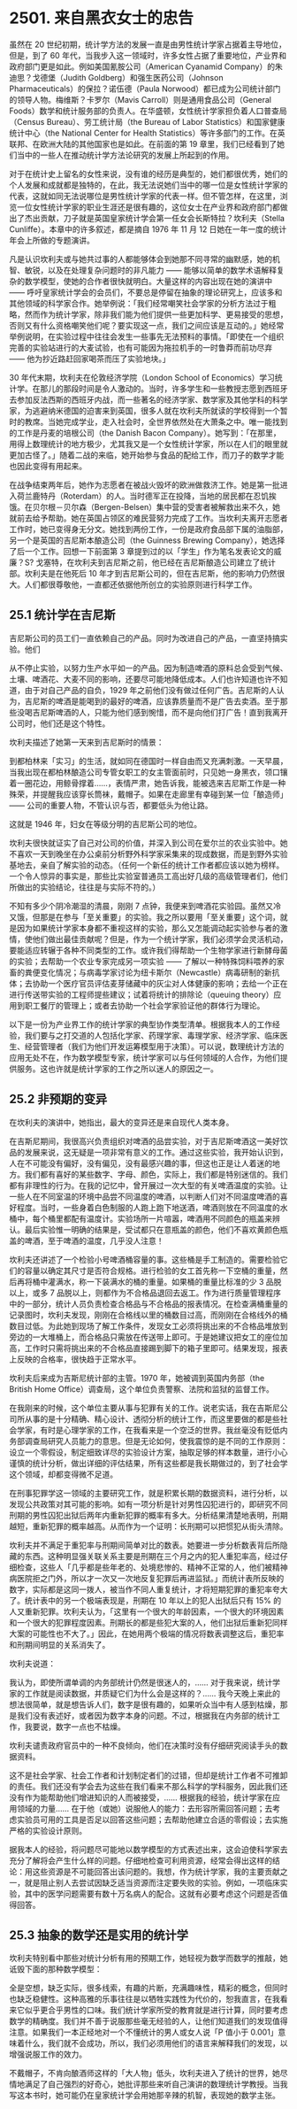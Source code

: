 # 2501. 来自黑衣女士的忠告

虽然在 20 世纪初期，统计学方法的发展一直是由男性统计学家占据着主导地位，但是，到了 60 年代，当我步入这一领域时，许多女性占据了重要地位，产业界和政府部门更是如此。例如美国氰胺公司（American Cyanamid Company）的朱迪思？戈德堡（Judith Goldberg）和强生医药公司（Johnson Pharmaceuticals）的保拉？诺伍德（Paula Norwood）都已成为公司统计部门的领导人物。梅维斯？卡罗尔（Mavis Carroll）则是通用食品公司（General Foods）数学和统计服务部的负责人。在华盛顿，女性统计学家担负着人口普查局（Census Bureau）、劳工统计局（the Bureau of Labor Statistics）和国家健康统计中心（the National Center for Health Statistics）等许多部门的工作。在英联邦、在欧洲大陆的其他国家也是如此。在前面的第 19 章里，我们已经看到了她们当中的一些人在推动统计学方法论研究的发展上所起到的作用。

对于在统计史上留名的女性来说，没有谁的经历是典型的，她们都很优秀，她们的个人发展和成就都是独特的，在此，我无法说她们当中的哪一位是女性统计学家的代表，这就如同无法说哪位是男性统计学家的代表一样。但不管怎样，在这里，浏览一位女性统计学家的职业生涯还是很有趣的，这位女士在产业界和政府部门都做出了杰出贡献，刀子就是英国皇家统计学会第一任女会长斯特拉？坎利夫（Stella Cunliffe）。本章中的许多叙述，都是摘自 1976 年 11 月 12 日她在一年一度的统计年会上所做的专题演讲。

凡是认识坎利夫或与她共过事的人都能够体会到她那不同寻常的幽默感，她的机智、敏锐，以及在处理复杂问题时的非凡能力 —— 能够以简单的数学术语解释复杂的数学模型，使她的合作者很快就明白。大量这样的内容出现在她的演讲中 —— 呼吁皇家统计学会的会员们，不要总是停留在抽象的理论研究上，应该多和其他领域的科学家合作。她举例说：「我们经常嘲笑社会学家的分析方法过于粗略，然而作为统计学家，除非我们能为他们提供一些更加科学、更易接受的思想，否则又有什么资格嘲笑他们呢？要实现这一点，我们之间应该是互动的。」她经常举例说明，在实验过程中往往会发生一些事先无法预料的事情。「即使在一个组织完善的实验站进行的大麦试验，也有可能因为拖拉机手的一时鲁莽而前功尽弃 —— 他为抄近路赶回家喝茶而压了实验地块。」

30 年代末期，坎利夫在伦敦经济学院（London School of Economics）学习统计学。在那儿的那段时间是令人激动的。当时，许多学生和一些教授志愿到西班牙去参加反法西斯的西班牙内战，而一些著名的经济学家、数学家及其他学科的科学家，为逃避纳米德国的迫害来到英国，很多人就在坎利夫所就读的学校得到一个暂时的教席。当她完成学业，走入社会时，全世界依然处在大萧条之中。唯一能找到的工作是丹麦的培根公司（the Danish Bacon Company）。她写到：「在那里，用得上数理统计的地方极少，尤其我又是一个女性统计学家，所以在人们的眼里就更加古怪了。」随着二战的来临，她开始参与食品的配给工作，而刀子的数学才能也因此变得有用起来。

在战争结束两年后，她作为志愿者在被战火毁坏的欧洲做救济工作。她是第一批进入荷兰鹿特丹（Roterdam）的人。当时德军正在投降，当地的居民都在忍饥挨饿。在贝尔根－贝尔森（Bergen-Belsen）集中营的受害者被解救出来不久，她就前去给予帮助。她在英国占领区的难民营努力完成了工作。当坎利夫离开志愿者工作时，她已变得身无分文。她找到两份工作，一份是政府食品部下属的油脂部，另一个是英国的吉尼斯本酿造公司（the Guinness Brewing Company），她选择了后一个工作。回想一下前面第 3 章提到过的以「学生」作为笔名发表论文的威廉？S? 戈塞特，在坎利夫到吉尼斯之前，他已经在吉尼斯酿造公司建立了统计部。坎利夫是在他死后 10 年才到吉尼斯公司的，但在吉尼斯，他的影响力仍然很大。人们都很尊敬他，一直都还依据他所创立的实验原则进行科学工作。

## 25.1 统计学在吉尼斯

吉尼斯公司的员工们一直依赖自己的产品。同时为改进自己的产品，一直坚持搞实验。他们

从不停止实验，以努力生产水平如一的产品。因为制造啤酒的原料总会受到气候、土壤、啤酒花、大麦不同的影响，还要尽可能地降低成本。人们也许知道也许不知道，由于对自己产品的自负，1929 年之前他们没有做过任何广告。吉尼斯的人认为，吉尼斯的啤酒是能喝到的最好的啤酒，应该靠质量而不是广告去卖酒。至于那些没喝吉尼斯啤酒的人，只能为他们感到惋惜，而不是向他们打广告！直到我离开公司时，他们还是这个特性。

坎利夫描述了她第一天来到吉尼斯时的情景：

到都柏林来「实习」的生活，就如同在德国时一样自由而又充满刺激。一天早晨，当我出现在都柏林酿造公司专管女职工的女主管面前时，只见她一身黑衣，领口镶着一圈花边，用鲸骨撑着……，表情严肃，她告诉我，能被选来吉尼斯工作是一种殊荣，并提醒我应该穿长筒袜，戴帽子。如果在走廊里有幸碰到某一位「酿造师」—— 公司的重要人物，不管认识与否，都要低头为他让路。

这就是 1946 年，妇女在等级分明的吉尼斯公司的地位。

坎利夫很快就证实了自己对公司的价值，并深入到公司在爱尔兰的农业实验中。她不喜欢一天到晚坐在办公桌前分析野外科学家采集来的现成数据，而是到野外实验基地去，亲自了解实验的动态。（任何一个新任的统计工作者都应该以她为榜样。一个令人惊异的事实是，那些比实验室普通员工高出好几级的高级管理者们，他们所做出的实验结论，往往是与实际不符的。）

不知有多少个阴冷潮湿的清晨，刚刚 7 点钟，我便来到啤酒花实验园。虽然又冷又饿，但那是在参与「至关重要」的实验。我之所以要用「至关重要」这个词，就是因为如果统计学家本身都不重视这样的实验，那么又怎能调动起实验参与者的激情，使他们做出最佳贡献呢？但是，作为一个统计学家，我们必须学会灵活机动，要能适应转辗于各种不同类型的工作。或许我们得帮助一个生物学家进行新酵母菌的实验；去帮助一个农业专家完成另一项实验 —— 了解以一种特殊饲料喂养的家畜的粪便变化情况；与病毒学家讨论为纽卡斯尔（Newcastle）病毒研制的新抗体；去协助一个医疗官员评估麦芽储藏中的灰尘对人体健康的影响；去给一个正在进行传送带实验的工程师提些建议；试着将统计的排除论（queuing theory）应用到职工餐厅的管理上；或者去协助一个社会学家验证他的群体行为理论。

以下是一份为产业界工作的统计学家的典型协作类型清单。根据我本人的工作经验，我们要与之打交道的人包括化学家、药理学家、毒理学家、经济学家、临床医生、经营管理者（我们为他们开发运筹模型用于决策）。可以说，数理统计方法的应用无处不在，作为数学模型专家，统计学家可以与任何领域的人合作，为他们提供服务。这也许就是统计学家的工作之所以迷人的原因之一。

## 25.2 非预期的变异

在坎利夫的演讲中，她指出，最大的变异还是来自现代人类本身。

在吉斯尼期间，我很高兴负责组织对啤酒的品尝实验，对于吉尼斯啤酒这一美好饮品的发展来说，这无疑是一项非常有意义的工作。通过这些实验，我开始认识到，人在不可能没有偏好，没有偏见，没有最感兴趣的事，但这也正是让人着迷的地方。我们都有喜好的某些数字、字母、颜色，实际上，我们都是特别迷信的。我们都有非理性的行为。在我的记忆中，曾开展过一次大型的有关啤酒温度的实验。让一些人在不同室温的环境中品尝不同温度的啤酒，以判断人们对不同温度啤酒的喜好程度。当时，一些身着白色制服的人跑上跑下地送酒，啤酒则放在不同温度的水桶中，每个桶里都配有温度计。实验场所一片喧嚣，啤酒用不同颜色的瓶盖来辨认。最后实验惟一明确的结果是，受试都只在意瓶盖的颜色，他们不喜欢黄颜色瓶盖的啤酒，至于啤酒的温度，几乎没人注意！

坎利夫还讲述了一个检验小号啤酒桶容量的事。这些桶是手工制造的。需要检验它们的容量以确定其尺寸是否符合规格。进行检验的女工首先称一下空桶的重量，然后再将桶中灌满水，称一下装满水的桶的重量。如果桶的重量比标准的少 3 品脱以上，或多 7 品脱以上，则都作为不合格品退回去返工。作为进行质量管理程序中的一部分，统计人员负责检查合格品与不合格品的报表情况。在检查满桶重量的记录图时，坎利夫发现，刚刚在合格线以里的桶数目过高，而刚刚在合格线外的桶数目过低。为此她到现场了解工作条件，发现女工必须将挑出来的不合格品堆放到旁边的一大堆桶上，而合格品只需放在传送带上即可。于是她建议把女工的座位加高，工作时只需将挑出来的不合格品直接踢到脚下的箱子里即可。结果发现，报表上反映的合格率，很快趋于正常水平。

坎利夫后来成为吉斯尼统计部的主管。1970 年，她被调到英国内务部（the British Home Office）调查局，这个单位负责警察、法院和监狱的监督工作。

在我刚来的时候，这个单位主要从事与犯罪有关的工作。说老实话，我在吉斯尼公司所从事的是十分精确、精心设计、透彻分析的统计工作，而这里要做的都是些社会学家，有时是心理学家的工作，在我看来是一个空泛的世界。我丝毫没有贬低内务部调查局研究人员能力的意思。但是无论如何，使我震惊的是不同的工作原则：设立一个零假设，制定细致详尽的实验设计方案，抽取足够的样本数量，进行小心谨慎的统计分析，做出详细的评估结果，所有这些都是我长期做过的，到了社会学这个领域，却都变得微不足道。

在刑事犯罪学这一领域的主要研究工作，就是积累长期的数据资料，进行分析，以发现公共政策对其可能的影响。如有一项分析是针对男性囚犯进行的，即研究不同刑期的男性囚犯出狱后两年内重新犯罪的概率有多大。分析结果清楚地表明，刑期越短，重新犯罪的概率越高。从而作为一个证明：长刑期可以把惯犯从街头清除。

坎利夫并不满足于重犯率与刑期间简单对比的数表。她要进一步分析数表背后所隐藏的东西。这种明显强关联关系主要是刑期在三个月之内的犯人重犯率高，经过仔细检查，这些人「几乎都是些年老的、处境悲惨的、精神不正常的人，他们被精神病医院拒之门外，所以才一次又一次地反复犯罪后再进监狱。」而统计表所反映的数字，实际都是这同一拨人，被当作不同人重复统计，才将短期犯罪的重犯率夸大了。统计表中的另一个极端表现是，刑期在 10 年以上的犯人出狱后只有 15% 的人又重新犯罪。坎利夫认为，「这里有一个很大的年龄因素，一个很大的环境因素和一个很大的犯罪程度因素。刑期长的都是些犯大案的人，他们出狱后重新犯同样大案的可能性也不大了。」因此，在她用两个极端的情况将数表调整这后，重犯率和刑期间明显的关系消失了。

坎利夫说道：

我认为，即使所谓单调的内务部统计仍然是很迷人的，…… 对于我来说，统计学家的工作就是阅读数据，并质疑它们为什么会是这样的？…… 我今天晚上来此的想法很简单，就是想告诉人们，数字是很有趣的，如果听众当中有人感到枯燥，那是我们没有表述好，或者因为数字本身的问题。不过，根据我在内务部的统计工作，我要说，数字一点也不枯燥。

坎利夫谴责政府官员中的一种不良倾向，他们在决策时没有仔细研究阅读手头的数据资料。

这不是社会学家、社会工作者和计划制定者们的过错，但却是统计工作者不可推卸的责任。我们还没有学会去为这些在我们看来不那么科学的学科服务，因此我们还没有作为能帮助他们增进知识的人而被接受，…… 根据我的经验，统计学家在应用领域的力量…… 在于他（或她）说服他人的能力：去形容所需回答问题；去考虑实验员可用的工具是否足以回答这些问题；去帮助他建立合适的零假设；去实施严格的实验设计原则。

据我本人的经验，将问题尽可能地以数学模型的方式表述出来，这会迫使科学家去充分了解将会产生什么样的问题。仔细地检查可利用资源，经常会得出这样的结论：用这些资源是不可能回答出该问题的。我想，作为统计学家，我的主要贡献之一，就是阻止别人去尝试因缺乏适当资源而注定要失败的实验。例如，一项临床实验，其中的医学问题需要有数十万名病人的配合。这就有必要考虑这个问题是否值得回答。

## 25.3 抽象的数学还是实用的统计学

坎利夫特别看中那些对统计分析有用的预期工作，她轻视为数学而数学的推敲，她诋毁下面的那种数学模型：

全是空想，缺乏实际，很多线索，有趣的片断，充满趣味性，精彩的概念，但同时也缺乏稳健性。这种高雅的乐事往往是以牺牲实践性为代价的，恕我直言，在我看来它似乎更合乎男性的口味。我们统计学家所受的教育就是进行计算，同时要考虑数学的精确度。我们并不善于说服那些毫无经验的人，让他们知道我们的发现值得注意。如果我们一本正经地对一个不懂统计的男人或女人说「P 值小于 0.001」意味着什么，我们就不会成功，所以，我们必须用他们的语言来解释我们的发现，以增强说服工作的效力。

不戴帽子，不肯向酿酒师这样的「大人物」低头，坎利夫进入了统计的世界，她尽情地满足了自己强烈的好奇心，她批评那些来听自己演讲的数理统计学教授。当我写这本书时，她可能仍在皇家统计学会用她那辛辣的机智，表现她的数学主张。